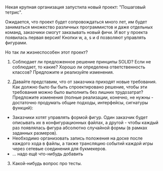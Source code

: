 Некая крупная организация запустила новый проект: "Пошаговый тетрис". 

Ожидается, что проект будет сопровождаться много лет, им будет заниматься множество различных программистов и даже отдельных команд, заказчики смогут заказывать новый фичи. И вот у проекта появилась первая версия! Кнопки w, a, s и d позволяют управлять фигурами.

Но так ли жизнеспособен этот проект?

1. Соблюдает ли предложенное решение принципы SOLID? Если не соблюдает, то какие? Хорошо ли определена ответственность классов? Предложите и реализуйте изменения.

2. Давайте представим, что от заказчика приходят новые требования. Как должно было бы быть спроектировано решение, чтобы эти требования можно было выполнить без лишних трудозатрат? Предложите изменения (полные реализации, конечно, не нужны - достаточно продумать общие подходы, интерфейсы, сигнатуры функций):
- Заказчики хотят управлять формой фигур. Один заказчик будет описывать их в конфигурационных файлах, а другой - чтобы каждый раз появлялась фигура абсолютно случайной формы (в рамках заданных размеров).
- Необходимо организовать запись положения на доске после каждого хода в файлы, а также трансляцию событий каждой игры через сетевые соединения для букмекеров. 
- ... надо ещё что-нибудь добавить

3. Какой-нибудь вопрос про тесты.
